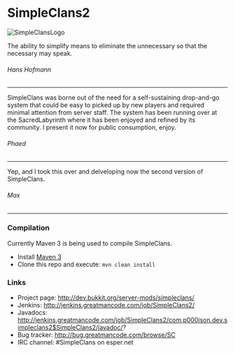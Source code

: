 # SimpleClans2

![SimpleClansLogo](http://sacredlabyrinth.net/store/sc_logo.png)


The ability to simplify means to eliminate the unnecessary so that the necessary may speak.

###### Hans Hofmann
---

SimpleClans was borne out of the need for a self-sustaining drop-and-go system that could be easy to picked up by new players and required minimal attention from server staff. The system has been running over at the SacredLabyrinth where it has been enjoyed and refined by its community. I present it now for public consumption, enjoy.
 
###### Phaed
---

Yep, and I took this over and delveloping now the second version of SimpleClans.

###### Max
---

### Compilation
Currently Maven 3 is being used to compile SimpleClans.

* Install [Maven 3](http://maven.apache.org/download.html)
* Clone this repo and execute: `mvn clean install`

### Links
* Project page: http://dev.bukkit.org/server-mods/simpleclans/
* Jenkins: http://jenkins.greatmancode.com/job/SimpleClans2/
* Javadocs: http://jenkins.greatmancode.com/job/SimpleClans2/com.p000ison.dev.simpleclans2$SimpleClans2/javadoc/?
* Bug tracker: http://bug.greatmancode.com/browse/SC
* IRC channel: #SimpleClans on esper.net